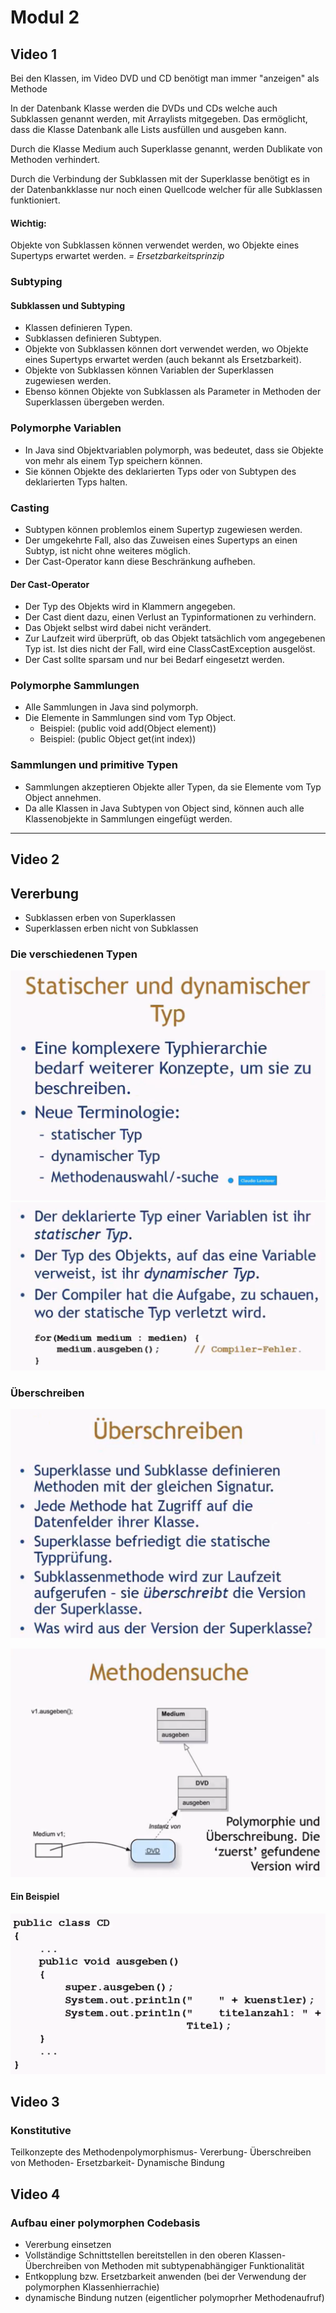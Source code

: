 # Modul 2
## Video 1
Bei den Klassen, im Video DVD und CD benötigt man immer "anzeigen" als Methode 

In der Datenbank Klasse werden die DVDs und CDs welche auch Subklassen genannt werden, mit Arraylists mitgegeben. Das ermöglicht, dass die Klasse Datenbank alle Lists ausfüllen und ausgeben kann.

Durch die Klasse Medium auch Superklasse genannt, werden Dublikate von Methoden verhindert.

Durch die Verbindung der Subklassen mit der Superklasse benötigt es in der Datenbankklasse nur noch einen Quellcode welcher für alle Subklassen funktioniert.

#### Wichtig: 
Objekte von Subklassen können verwendet werden, wo Objekte eines Supertyps erwartet werden. *= Ersetzbarkeitsprinzip*

### Subtyping

#### Subklassen und Subtyping

- Klassen definieren Typen.
- Subklassen definieren Subtypen.
- Objekte von Subklassen können dort verwendet werden, wo Objekte eines Supertyps erwartet werden (auch bekannt als Ersetzbarkeit).
- Objekte von Subklassen können Variablen der Superklassen zugewiesen werden.
- Ebenso können Objekte von Subklassen als Parameter in Methoden der Superklassen übergeben werden.

### Polymorphe Variablen

- In Java sind Objektvariablen polymorph, was bedeutet, dass sie Objekte von mehr als einem Typ speichern können.
- Sie können Objekte des deklarierten Typs oder von Subtypen des deklarierten Typs halten.

### Casting

- Subtypen können problemlos einem Supertyp zugewiesen werden.
- Der umgekehrte Fall, also das Zuweisen eines Supertyps an einen Subtyp, ist nicht ohne weiteres möglich.
- Der Cast-Operator kann diese Beschränkung aufheben.

#### Der Cast-Operator

- Der Typ des Objekts wird in Klammern angegeben.
- Der Cast dient dazu, einen Verlust an Typinformationen zu verhindern.
- Das Objekt selbst wird dabei nicht verändert.
- Zur Laufzeit wird überprüft, ob das Objekt tatsächlich vom angegebenen Typ ist. Ist dies nicht der Fall, wird eine ClassCastException ausgelöst.
- Der Cast sollte sparsam und nur bei Bedarf eingesetzt werden.

### Polymorphe Sammlungen

- Alle Sammlungen in Java sind polymorph.
- Die Elemente in Sammlungen sind vom Typ Object.
    - Beispiel: (public void add(Object element))
    - Beispiel: (public Object get(int index))

### Sammlungen und primitive Typen

- Sammlungen akzeptieren Objekte aller Typen, da sie Elemente vom Typ Object annehmen.
- Da alle Klassen in Java Subtypen von Object sind, können auch alle Klassenobjekte in Sammlungen eingefügt werden.
---

## Video 2

## Vererbung

- Subklassen erben von Superklassen
- Superklassen erben nicht von Subklassen
### Die verschiedenen Typen
![Typen](images/typen.png)
![Typen erweiter](images/typen2.png)

### Überschreiben
![überschreiben Punkte](images/ueberschreiben.png)

![Methodenüberschreibung](images/methode.png)

#### Ein Beispiel
![bsp.](images/bsp.png)

## Video 3
### Konstitutive
Teilkonzepte des Methodenpolymorphismus- Vererbung- 
Überschreiben von Methoden- Ersetzbarkeit- Dynamische 
Bindung 

## Video 4
### Aufbau einer polymorphen Codebasis
- Vererbung einsetzen
- Vollständige Schnittstellen bereitstellen in den oberen Klassen- Überchreiben von Methoden mit
subtypenabhängiger Funktionalität
- Entkopplung bzw. Ersetzbarkeit anwenden (bei der Verwendung der polymorphen Klassenhierrachie)
- dynamische Bindung nutzen (eigentlicher polymoprher Methodenaufruf) 